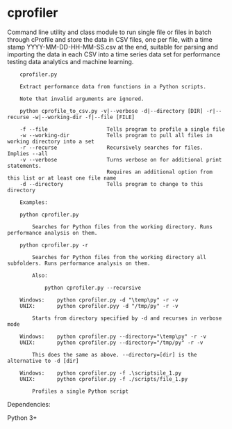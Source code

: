 # cprofiler
Command line utility and class module to run single file or files in batch through cProfile and store the data in CSV files, one per file, with a time stamp YYYY-MM-DD-HH-MM-SS.csv at the end, suitable for parsing and importing the data in each CSV into a time series data set for performance testing data analytics and machine learning. 

        cprofiler.py

        Extract performance data from functions in a Python scripts.

        Note that invalid arguments are ignored.

        python cprofile_to_csv.py -v|--verbose -d|--directory [DIR] -r|--recurse -w|--working-dir -f|--file [FILE]

        -f --file                   Tells program to profile a single file
        -w --working-dir            Tells program to pull all files in working directory into a set
        -r --recurse                Recursively searches for files. Implies --all
        -v --verbose                Turns verbose on for additional print statements.
                                    Requires an additional option from this list or at least one file name
        -d --directory              Tells program to change to this directory

        Examples:

        python cprofiler.py

            Searches for Python files from the working directory. Runs performance analysis on them.

        python cprofiler.py -r

            Searches for Python files from the working directory all subfolders. Runs performance analysis on them.

            Also:

                python cprofiler.py --recursive

        Windows:    python cprofiler.py -d "\temp\py" -r -v
        UNIX:       python cprofiler.pyy -d "/tmp/py" -r -v

            Starts from directory specified by -d and recurses in verbose mode

        Windows:    python cprofiler.py --directory="\temp\py" -r -v
        UNIX:       python cprofiler.py --directory="/tmp/py" -r -v

            This does the same as above. --directory=[dir] is the alternative to -d [dir]

        Windows:    python cprofiler.py -f .\scriptsile_1.py
        UNIX:       python cprofiler.py -f ./scripts/file_1.py

            Profiles a single Python script

Dependencies:

Python 3+

